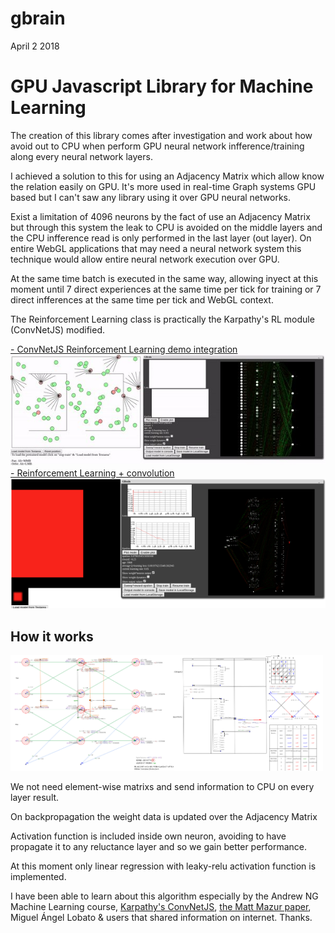 gbrain
============
April 2 2018
<h1>GPU Javascript Library for Machine Learning</h1>

<p>The creation of this library comes after investigation and work about how avoid out to CPU when perform GPU neural network infference/training along every neural network layers.</p>
<p>I achieved a solution to this for using an Adjacency Matrix which allow know the relation easily on GPU. It's more used in real-time Graph systems GPU based but I can't saw any library using it over GPU neural networks.</p>
<p>Exist a limitation of 4096 neurons by the fact of use an Adjacency Matrix but through this system the leak to CPU is avoided on the middle layers and the CPU infference read is only performed in the last layer (out layer). On entire WebGL applications that may need a neural network system this technique would allow entire neural network execution over GPU.</p>   
<p>At the same time batch is executed in the same way, allowing inyect at this moment until 7 direct experiences at the same time per tick for training or 7 direct infferences at the same time per tick and WebGL context.</p>
<p>The Reinforcement Learning class is practically the Karpathy's RL module (ConvNetJS) modified.</p>
<p>
<a href="http://stormcolour.appspot.com/gbrain/demos/linear-regression-RL/">- ConvNetJS Reinforcement Learning demo integration</a><br />
<a href="http://stormcolour.appspot.com/gbrain/demos/linear-regression-RL/"><img src="demos/linear-regression-RL/capture.jpg" /></a><br />
<a href="http://stormcolour.appspot.com/gbrain/demos/linear-regression-RL-convolution/">- Reinforcement Learning + convolution</a><br />
<a href="http://stormcolour.appspot.com/gbrain/demos/linear-regression-RL-convolution/"><img src="demos/linear-regression-RL-convolution/capture.png" /></a>
</p>
<h2>How it works</h2>
<a href="demos/_RESOURCES/gbrain.jpg"><img src="demos/_RESOURCES/gbrain.jpg" style="width:500px"/></a> 
<p>We not need element-wise matrixs and send information to CPU on every layer result.</p>
<p>On backpropagation the weight data is updated over the Adjacency Matrix</p>
<p>Activation function is included inside own neuron, avoiding to have propagate it to any reluctance layer and so we gain better performance.</p>
<p>At this moment only linear regression with leaky-relu activation function is implemented.</p>
<p>I have been able to learn about this algorithm especially by the Andrew NG Machine Learning course, <a href="https://github.com/karpathy/convnetjs">Karpathy's ConvNetJS</a>, <a href="https://mattmazur.com/2015/03/17/a-step-by-step-backpropagation-example/">the Matt Mazur paper</a>, Miguel Ángel Lobato & users that shared information on internet. Thanks.</p>
